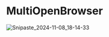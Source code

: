 # MultiOpenBrowser

![Snipaste_2024-11-08_18-14-33](https://github.com/user-attachments/assets/9b5be18a-34aa-40c9-8ab0-ea7f5a1ca744)

